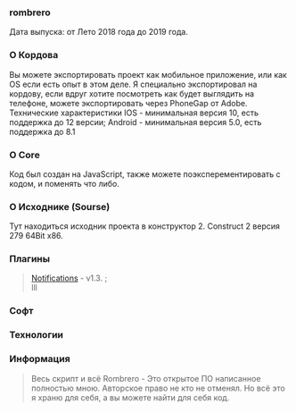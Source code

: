 ### rombrero
Дата выпуска: от Лето 2018 года до 2019 года. 
### О Кордова
Вы можете экспортировать проект как мобильное приложение, или как OS если есть опыт в этом деле. Я специально экспортировал на кордову, если вдруг хотите посмотреть как будет выглядить на телефоне, можете экспортировать через PhoneGap от Adobe. Технические характеристики IOS - минимальная версия 10, есть поддержка до 12 версии; Android - минимальная версия 5.0, есть поддержка до 8.1
### О Core
Код был создан на JavaScript, также можете поэксперементировать с кодом, и поменять что либо.
### О Исходнике (Sourse)
Тут находиться исходник проекта в конструктор 2. Construct 2 версия 279 64Bit x86. 
### Плагины
> [Notifications](https://www.construct.net/en/forum/extending-construct-2/addons-29/plugin-notifications-v1-3-62558) - v1.3. ;   
> lll
### Софт
### Технологии
### Информация
> Весь скрипт и всё Rombrero - Это открытое ПО написанное полностью мною. Авторское право не кто не отменял. Но всё это я храню для себя, а вы можете найти для себя код. 
